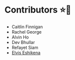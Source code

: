 # Contributors :star::crown:
- Caitlin Finnigan
- Rachel George
- Alvin Ho
- Dev Bhullar
- Refayet Siam
- [Elvis Eshikena](http://github.com/eeshiken)
